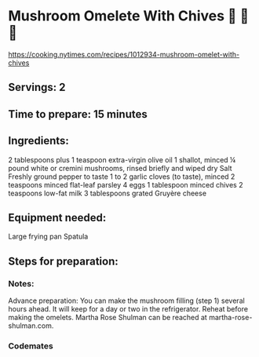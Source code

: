 # Mushroom Omelete With Chives 🍄 🍳 🌿
https://cooking.nytimes.com/recipes/1012934-mushroom-omelet-with-chives

## Servings: 2

## Time to prepare: 15 minutes

## Ingredients:
2 tablespoons plus 1 teaspoon extra-virgin olive oil
1 shallot, minced
¼ pound white or cremini mushrooms, rinsed briefly and wiped dry
Salt
Freshly ground pepper to taste
1 to 2 garlic cloves (to taste), minced
2 teaspoons minced flat-leaf parsley
4 eggs
1 tablespoon minced chives
2 teaspoons low-fat milk
3 tablespoons grated Gruyère cheese


## Equipment needed:
Large frying pan
Spatula


## Steps for preparation:



### Notes:
Advance preparation: You can make the mushroom filling (step 1) several hours ahead. It will keep for a day or two in the refrigerator. Reheat before making the omelets. Martha Rose Shulman can be reached at martha-rose-shulman.com.



### Codemates #
